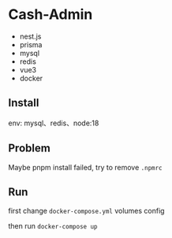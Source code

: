 # Cash-Admin

- nest.js
- prisma
- mysql
- redis
- vue3
- docker

## Install

env: mysql、redis、node:18

## Problem

Maybe pnpm install failed, try to remove `.npmrc`

## Run

first change `docker-compose.yml` volumes config

then run `docker-compose up`
